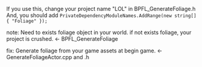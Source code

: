 If you use this, change your project name "LOL" in BPFL_GenerateFoliage.h <br>
And, you should add `PrivateDependencyModuleNames.AddRange(new string[] { "Foliage" });` <br>

note: Need to exists foliage object in your world. if not exists foliage, your project is crushed. <- BPFL_GenerateFoliage <br>

fix: Generate foliage from your game assets at begin game. <- GenerateFoliageActor.cpp and .h
